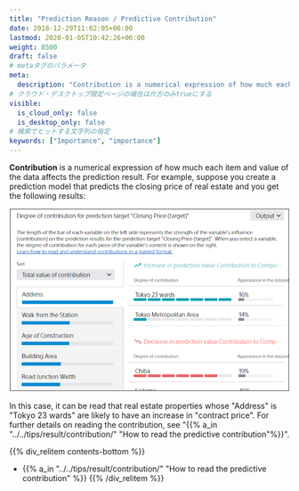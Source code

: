 ```yaml
---
title: "Prediction Reason / Predictive Contribution"
date: 2018-12-29T11:02:05+06:00
lastmod: 2020-01-05T10:42:26+06:00
weight: 8500
draft: false
# metaタグのパラメータ
meta:
  description: "Contribution is a numerical expression of how much each variable and value of the data affect the prediction result."
# クラウド・デスクトップ限定ページの場合は片方のみtrueにする
visible:
  is_cloud_only: false
  is_desktop_only: false
# 検索でヒットする文字列の指定
keywords: ["Importance", "importance"]
---
```


**Contribution** is a numerical expression of how much each item and value of the data affects the prediction result.
For example, suppose you create a prediction model that predicts the closing price of real estate and you get the following results:

![](../img_en/t_slide2.png)

In this case, it can be read that real estate properties whose "Address" is "Tokyo 23 wards" are likely to have an increase in "contract price".
For further details on reading the contribution, see "{{% a_in "../../tips/result/contribution/" "How to read the predictive contribution"%}}".

{{% div_relitem contents-bottom %}}

- {{% a_in "../../tips/result/contribution/" "How to read the predictive contribution" %}}
  {{% /div_relitem %}}
